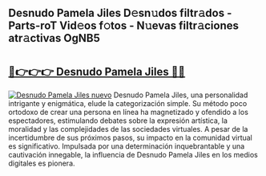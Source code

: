 ## Desnudo Pamela Jiles D𝚎sn𝚞dos filtr𝚊dos - Parts-roT Vid𝚎os f𝚘tos - N𝚞evas filtr𝚊ciones atr𝚊ctivas OgNB5

# <h2><a href="http://mbb5sx.tromn.icu/?c=Desnudo+Pamela+Jiles">🔗👉👉👉 Desnudo Pamela Jiles 🔗🔗</a></h2>

[![Desnudo Pamela Jiles nuevo](https://i.imgur.com/pEAQMta.gif)](http://mbb5sx.tromn.icu/?c=Desnudo+Pamela+Jiles)
Desnudo Pamela Jiles, una personalidad intrigante y enigmática, elude la categorización simple. Su método poco ortodoxo de crear una persona en línea ha magnetizado y ofendido a los espectadores, estimulando debates sobre la expresión artística, la moralidad y las complejidades de las sociedades virtuales. A pesar de la incertidumbre de sus próximos pasos, su impacto en la comunidad virtual es significativo. Impulsada por una determinación inquebrantable y una cautivación innegable, la influencia de Desnudo Pamela Jiles en los medios digitales es pionera.
